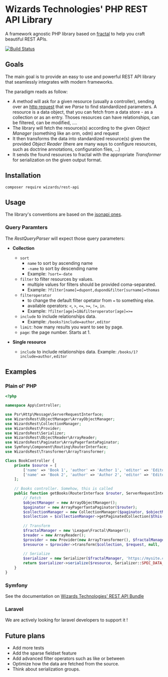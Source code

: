 # Wizards Technologies' PHP REST API Library
A framework agnostic PHP library based on [fractal](https://fractal.thephpleague.com/) to help you craft beautiful REST APIs.

[![Build Status](https://travis-ci.org/wizardstechnologies/php-rest-api.svg?branch=master)](https://travis-ci.org/wizardstechnologies/php-rest-api)

## Goals
The main goal is to provide an easy to use and powerful REST API library that seamlessly integrates with modern frameworks.

The paradigm reads as follow:
- A method will ask for a given resource (usually a controller), sending over an [http request](https://www.php-fig.org/psr/psr-7/) that we _Parse_ to find standardized parameters. 
  A resource is a data object, that you can fetch from a data store - as a collection or as an entry. Thoses resources can have relationships, can be filtered, can be modified, ....
- The library will fetch the resource(s) according to the given _Object Manager_ (something like an orm, odm) and request 
- It then transforms the data into standardized resource(s) given the provided _Object Reader_ (there are many ways to configure resources, such as doctrine annotations, configuration files, ...)
- It sends the found resources to fractal with the appropriate _Transformer_ for serialization on the given output format.

## Installation

```
composer require wizards/rest-api
```

## Usage

The library's conventions are based on the [jsonapi ones](http://jsonapi.org/format/). 

### Query Paramters

The _RestQueryParser_ will expect those query parameters:

- **Collection**
	- `sort`
	    - `name` to sort by ascending name
	    - `-name` to sort by descending name
	    - Example: `?sort=-date`
	- `filter` to filter resources by values. 
	    - multiple values for filters should be provided coma-separated.
	    - Example: `?filter[name]=dupont,dupond&filter[surname]=thomas`
	- `filteroperator`
	    - to change the default filter opetator from `=` to something else. 
	    - available operators: `<`, `>`, `<=`, `>=`, `!=`, `in`.
	    - Example: `?filter[age]=18&filteroperator[age]=>=`
	- `include` to include relationships data.
	    - Example: `/books?include=author,editor`
	- `limit`: how many results you want to see by page.
	- `page`: the page number. Starts at 1.

- **Single resource**
	- `include` to include relationships data. Example: `/books/1?include=author,editor`

## Examples

### Plain ol' PHP

```php
<?php

namespace App\Controller;

use Psr\Http\Message\ServerRequestInterface;
use WizardsRest\ObjectManager\ArrayObjectManager;
use WizardsRest\CollectionManager;
use WizardsRest\Provider;
use WizardsRest\Serializer;
use WizardsRest\ObjectReader\ArrayReader;
use WizardsRest\Paginator\ArrayPagerfantaPaginator;
use Symfony\Component\Routing\RouterInterface;
use WizardsRest\Transformer\ArrayTransformer;

Class BookController {
    private $source = [
        ['name' => 'Book 1', 'author' => 'Author 1', 'editor' => 'Editor 1'],
        ['name' => 'Book 2', 'author' => 'Author 2', 'editor' => 'Editor 2'],
	];
    
	// Books controller. Somehow, this is called
    public function getBooks(RouterInterface $router, ServerRequestInterface $request) {
        // Fetch
        $objectManager = new ArrayObjectManager();
        $paginator = new ArrayPagerfantaPaginator($router);
        $collectionManager = new CollectionManager($paginator, $objectManager);
        $collection = $collectionManager->getPaginatedCollection($this->source, $request);
        
        // Transform
        $fractalManager = new \League\Fractal\Manager();
        $reader = new ArrayReader();
        $provider = new Provider(new ArrayTransformer(), $fractalManager, $reader);
        $resource = $provider->transform($collection, $request, null, 'books');
        
        // Serialize
        $serializer = new Serializer($fractalManager, 'https://mysite.com');
        return $serializer->serialize($resource, Serializer::SPEC_DATA_ARRAY, Serializer::FORMAT_ARRAY);
    }
}

```
### Symfony

See the documentation on [Wizards Technologies' REST API Bundle](https://github.com/wizardstechnologies/rest-api-bundle)

### Laravel

We are actively looking for laravel developers to support it !

## Future plans

- Add more tests
- Add the sparse fieldset feature
- Add advanced filter operators such as like or between
- Optimize how the data are fetched from the source.
- Think about serialization groups.